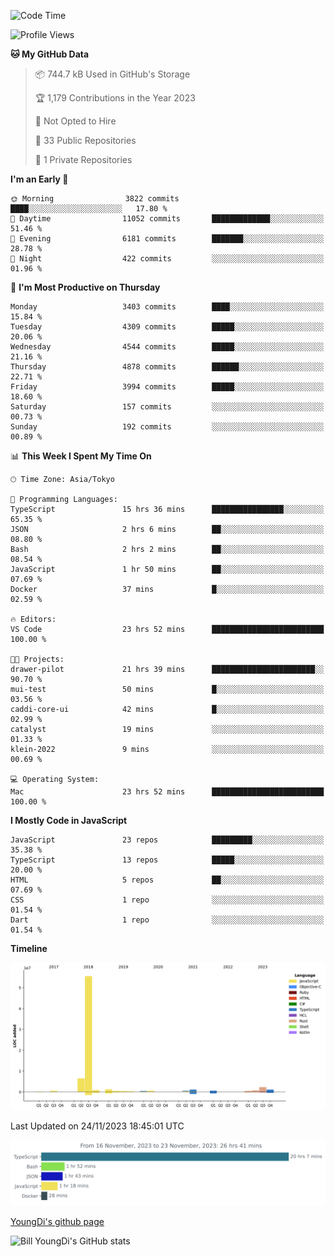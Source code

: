 <!--START_SECTION:waka-->
![Code Time](http://img.shields.io/badge/Code%20Time-194%20hrs%208%20mins-blue)

![Profile Views](http://img.shields.io/badge/Profile%20Views-0-blue)

**🐱 My GitHub Data** 

> 📦 744.7 kB Used in GitHub's Storage 
 > 
> 🏆 1,179 Contributions in the Year 2023
 > 
> 🚫 Not Opted to Hire
 > 
> 📜 33 Public Repositories 
 > 
> 🔑 1 Private Repositories 
 > 
**I'm an Early 🐤** 

```text
🌞 Morning                3822 commits        ████░░░░░░░░░░░░░░░░░░░░░   17.80 % 
🌆 Daytime                11052 commits       █████████████░░░░░░░░░░░░   51.46 % 
🌃 Evening                6181 commits        ███████░░░░░░░░░░░░░░░░░░   28.78 % 
🌙 Night                  422 commits         ░░░░░░░░░░░░░░░░░░░░░░░░░   01.96 % 
```
📅 **I'm Most Productive on Thursday** 

```text
Monday                   3403 commits        ████░░░░░░░░░░░░░░░░░░░░░   15.84 % 
Tuesday                  4309 commits        █████░░░░░░░░░░░░░░░░░░░░   20.06 % 
Wednesday                4544 commits        █████░░░░░░░░░░░░░░░░░░░░   21.16 % 
Thursday                 4878 commits        ██████░░░░░░░░░░░░░░░░░░░   22.71 % 
Friday                   3994 commits        █████░░░░░░░░░░░░░░░░░░░░   18.60 % 
Saturday                 157 commits         ░░░░░░░░░░░░░░░░░░░░░░░░░   00.73 % 
Sunday                   192 commits         ░░░░░░░░░░░░░░░░░░░░░░░░░   00.89 % 
```


📊 **This Week I Spent My Time On** 

```text
🕑︎ Time Zone: Asia/Tokyo

💬 Programming Languages: 
TypeScript               15 hrs 36 mins      ████████████████░░░░░░░░░   65.35 % 
JSON                     2 hrs 6 mins        ██░░░░░░░░░░░░░░░░░░░░░░░   08.80 % 
Bash                     2 hrs 2 mins        ██░░░░░░░░░░░░░░░░░░░░░░░   08.54 % 
JavaScript               1 hr 50 mins        ██░░░░░░░░░░░░░░░░░░░░░░░   07.69 % 
Docker                   37 mins             █░░░░░░░░░░░░░░░░░░░░░░░░   02.59 % 

🔥 Editors: 
VS Code                  23 hrs 52 mins      █████████████████████████   100.00 % 

🐱‍💻 Projects: 
drawer-pilot             21 hrs 39 mins      ███████████████████████░░   90.70 % 
mui-test                 50 mins             █░░░░░░░░░░░░░░░░░░░░░░░░   03.56 % 
caddi-core-ui            42 mins             █░░░░░░░░░░░░░░░░░░░░░░░░   02.99 % 
catalyst                 19 mins             ░░░░░░░░░░░░░░░░░░░░░░░░░   01.33 % 
klein-2022               9 mins              ░░░░░░░░░░░░░░░░░░░░░░░░░   00.69 % 

💻 Operating System: 
Mac                      23 hrs 52 mins      █████████████████████████   100.00 % 
```

**I Mostly Code in JavaScript** 

```text
JavaScript               23 repos            █████████░░░░░░░░░░░░░░░░   35.38 % 
TypeScript               13 repos            █████░░░░░░░░░░░░░░░░░░░░   20.00 % 
HTML                     5 repos             ██░░░░░░░░░░░░░░░░░░░░░░░   07.69 % 
CSS                      1 repo              ░░░░░░░░░░░░░░░░░░░░░░░░░   01.54 % 
Dart                     1 repo              ░░░░░░░░░░░░░░░░░░░░░░░░░   01.54 % 
```



**Timeline**

![Lines of Code chart](https://raw.githubusercontent.com/Youngdi/Youngdi/master/assets/bar_graph.png)


 Last Updated on 24/11/2023 18:45:01 UTC
<!--END_SECTION:waka-->

![wakatime](./images/stat.svg)

[YoungDi's github page](https://youngdi.github.io)

![Bill YoungDi's GitHub stats](https://github-readme-stats.vercel.app/api?username=youngdi&count_private=true&show_icons=true)
